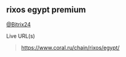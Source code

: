 ## rixos egypt premium
[@Bitrix24](https://coraldigital.bitrix24.ru/company/personal/user/1265/tasks/task/view/106962/)

Live URL(s)
> <https://www.coral.ru/chain/rixos/egypt/>
